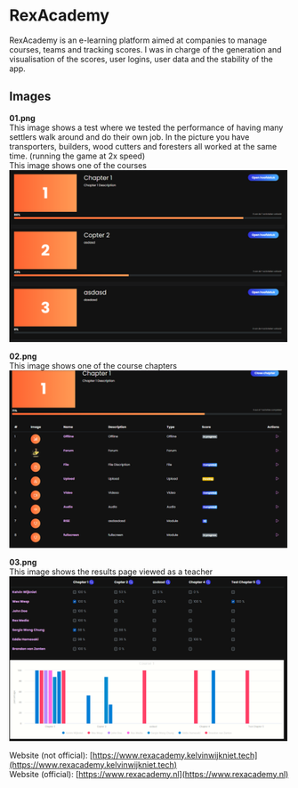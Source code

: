 # RexAcademy
RexAcademy is an e-learning platform aimed at companies to manage courses, teams and tracking scores. I was in charge of the generation and visualisation of the scores, user logins, user data and the stability of the app.

## Images
**01.png**<br/>
This image shows a test where we tested the performance of having many settlers walk around and do their own job. In the picture you have transporters, builders, wood cutters and foresters all worked at the same time. (running the game at 2x speed)<br/>
This image shows one of the courses<br/>
<img src="https://github.com/KWijkniet/Collection/blob/main/RexAcademy/01.png" style="width:500px"><br/>

**02.png**<br/>
This image shows one of the course chapters<br/>
<img src="https://github.com/KWijkniet/Collection/blob/main/RexAcademy/02.png" style="width:500px"><br/>

**03.png**<br/>
This image shows the results page viewed as a teacher<br/>
<img src="https://github.com/KWijkniet/Collection/blob/main/RexAcademy/03.png" style="width:500px"><br/>

Website (not official): [https://www.rexacademy.kelvinwijkniet.tech](https://www.rexacademy.kelvinwijkniet.tech)<br/>
Website (official): [https://www.rexacademy.nl](https://www.rexacademy.nl)
